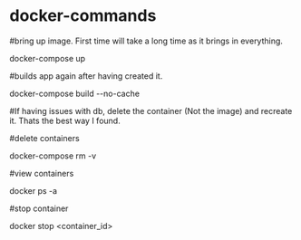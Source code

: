 # docker-commands

#bring up image. First time will take a long time as it brings in everything.

docker-compose up

#builds app again after having created it.

docker-compose build --no-cache

#If having issues with db, delete the container (Not the image) and recreate it. Thats the best way I found.

#delete containers

docker-compose rm -v

#view containers

docker ps -a

#stop container

docker stop <container_id>
